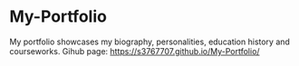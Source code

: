 # My-Portfolio
My portfolio showcases my biography, personalities, education history and courseworks.
Gihub page: https://s3767707.github.io/My-Portfolio/
